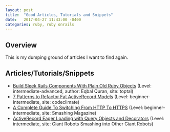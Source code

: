 ```yaml
---
layout: post
title:  "Good Articles, Tutorials and Snippets"
date:   2017-04-27 11:43:00 -0400
categories: ruby, ruby onrails
---
```

## Overview
This is my dumping ground of articles I want to find again. 

## Articles/Tutorials/Snippets

- [Build Sleek Rails Components With Plain Old Ruby Objects](https://www.toptal.com/ruby-on-rails/decoupling-rails-components) (Level: intermediate-advanced, author: Eqbal Quran, site: toptal) 
- [7 Patterns to Refactor Fat ActiveRecord Models](http://blog.codeclimate.com/blog/2012/10/17/7-ways-to-decompose-fat-activerecord-models/) (Level: beginner-intermediate, site: codeclimate)
- [A Complete Guide To Switching From HTTP To HTTPS](https://www.smashingmagazine.com/2017/06/guide-switching-http-https/) (Level: beginner-intermediate, site: Smashing Magazine)
- [ActiveRecord Eager Loading with Query Objects and Decorators](https://robots.thoughtbot.com/active-record-eager-loading-with-query-objects-and-decorators) (Level: intermediate, site: Giant Robots Smashing into Other Giant Robots)

